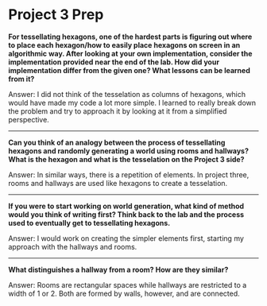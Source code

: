 # Project 3 Prep

**For tessellating hexagons, one of the hardest parts is figuring out where to place each hexagon/how to easily place hexagons on screen in an algorithmic way.
After looking at your own implementation, consider the implementation provided near the end of the lab.
How did your implementation differ from the given one? What lessons can be learned from it?**

Answer: I did not think of the tesselation as columns of hexagons, which would have made my code a lot more simple. I learned to really break down the problem and try to approach it by looking at it from a simplified perspective.

-----

**Can you think of an analogy between the process of tessellating hexagons and randomly generating a world using rooms and hallways?
What is the hexagon and what is the tesselation on the Project 3 side?**

Answer: In similar ways, there is a repetition of elements. In project three, rooms and hallways are used like hexagons to create a tesselation.

-----
**If you were to start working on world generation, what kind of method would you think of writing first? 
Think back to the lab and the process used to eventually get to tessellating hexagons.**

Answer: I would work on creating the simpler elements first, starting my approach with the hallways and rooms.

-----
**What distinguishes a hallway from a room? How are they similar?**

Answer: Rooms are rectangular spaces while hallways are restricted to a width of 1 or 2. Both are formed by walls, however, and are connected.

